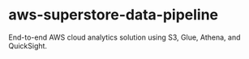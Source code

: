 # aws-superstore-data-pipeline
End-to-end AWS cloud analytics solution using S3, Glue, Athena, and QuickSight.
